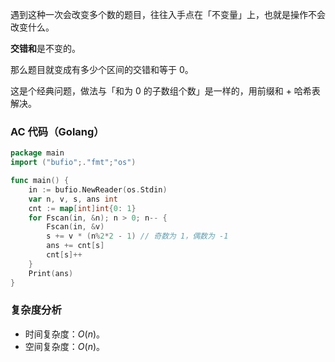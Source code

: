 遇到这种一次会改变多个数的题目，往往入手点在「不变量」上，也就是操作不会改变什么。

**交错和**是不变的。

那么题目就变成有多少个区间的交错和等于 $0$。

这是个经典问题，做法与「和为 $0$ 的子数组个数」是一样的，用前缀和 + 哈希表解决。

### AC 代码（Golang）

```go
package main
import ("bufio";."fmt";"os")

func main() {
	in := bufio.NewReader(os.Stdin)
	var n, v, s, ans int
	cnt := map[int]int{0: 1}
	for Fscan(in, &n); n > 0; n-- {
		Fscan(in, &v)
		s += v * (n%2*2 - 1) // 奇数为 1，偶数为 -1
		ans += cnt[s]
		cnt[s]++
	}
	Print(ans)
}
```

### 复杂度分析

- 时间复杂度：$O(n)$。
- 空间复杂度：$O(n)$。
